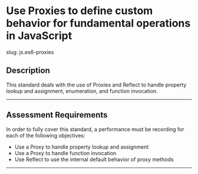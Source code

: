 
# Use Proxies to define custom behavior for fundamental operations in JavaScript

slug: js.es6-proxies

## Description
This standard deals with the use of Proxies and Reflect to handle property lookup and assignment, enumeration, and function invocation.

---
## Assessment Requirements
In order to fully cover this standard, a performance must be recording for each of the following objectives:

- Use a Proxy to handle property lookup and assignment
- Use a Proxy to handle function invocation
- Use Reflect to use the internal default behavior of proxy methods

---
